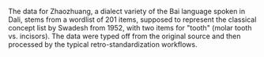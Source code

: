 The data for Zhaozhuang, a dialect variety of the Bai language spoken in Dali, stems from a wordlist of 201 items, supposed to represent the classical concept list by Swadesh from 1952, with two items for "tooth" (molar tooth vs. incisors). The data were typed off from the original source and then processed by the typical retro-standardization workflows.
